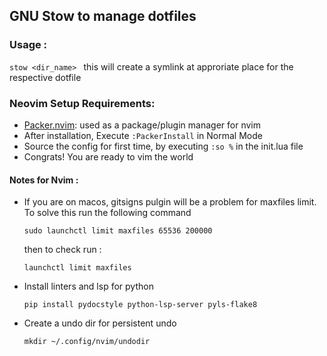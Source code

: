 ## GNU Stow to manage dotfiles ###

### Usage :

```stow <dir_name> ```
this will create a symlink at approriate place for the respective dotfile


### Neovim Setup Requirements:
- [Packer.nvim](https://github.com/wbthomason/packer.nvim): used as a package/plugin manager for nvim
- After installation, Execute `:PackerInstall` in Normal Mode
- Source the config for first time, by executing `:so %` in the init.lua file
- Congrats! You are ready to vim the world

#### Notes for Nvim : 

- If you are on macos, gitsigns pulgin will be a problem for maxfiles limit. To solve this run the following command

      sudo launchctl limit maxfiles 65536 200000

    then to check run : 

      launchctl limit maxfiles

- Install linters and lsp for python

    ```pip install pydocstyle python-lsp-server pyls-flake8```

- Create a undo dir for persistent undo 

    ```mkdir ~/.config/nvim/undodir```
